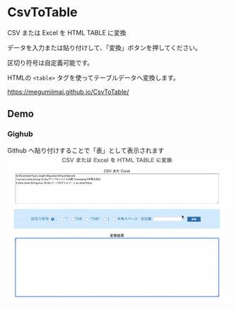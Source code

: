 # CsvToTable

CSV または Excel を HTML TABLE に変換

データを入力または貼り付けして、「変換」ボタンを押してください。

区切り符号は自定義可能です。

HTMLの `<table>` タグを使ってテーブルデータへ変換します。

https://megumiimai.github.io/CsvToTable/

## Demo

### Gighub 

Github へ貼り付けすることで「表」として表示されます
![result](https://github.com/megumiimai/CsvToTable/blob/master/sample/images/github_usage_example.gif)
